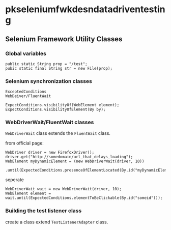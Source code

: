 # pkseleniumfwkdesndatadriventesting
## Selenium Framework Utility Classes

### Global variables
```
public static String prop = "/test";
pubic static final String str = new File(prop);
```


### Selenium synchronization classes
```
ExceptedConditions
WebDeiver/FluentWait
```

```
ExpectConditions.visibilityOf(WebElement element);
ExpectConditions.visibilityOfElement(By by);
```

### WebDriverWait/FluentWait classes
```WebDriverWait``` class extends the ```FluentWait``` class.


from official page:
```
WebDriver driver = new FirefoxDriver();
driver.get("http://somedomain/url_that_delays_loading");
WebElement myDynamicElement = (new WebDriverWait(driver, 10))
  .until(ExpectedConditions.presenceOfElementLocated(By.id("myDynamicElement")));
```
seperate
```
WebDriverWait wait = new WebDriverWait(driver, 10);
WebElement element = wait.until(ExpectedConditions.elementToBeClickable(By.id("someid")));
```


### Building the test listener class
create a class extend ```TestListenerAdapter``` class.

